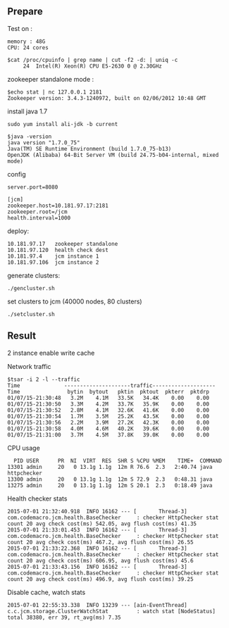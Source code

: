 
## Prepare

Test on :

    memory : 48G
    CPU: 24 cores

    $cat /proc/cpuinfo | grep name | cut -f2 -d: | uniq -c
         24  Intel(R) Xeon(R) CPU E5-2630 0 @ 2.30GHz

zookeeper standalone mode :

    $echo stat | nc 127.0.0.1 2181
    Zookeeper version: 3.4.3-1240972, built on 02/06/2012 10:48 GMT

install java 1.7

    sudo yum install ali-jdk -b current

    $java -version
    java version "1.7.0_75"
    Java(TM) SE Runtime Environment (build 1.7.0_75-b13)
    OpenJDK (Alibaba) 64-Bit Server VM (build 24.75-b04-internal, mixed mode)

config

    server.port=8080

    [jcm]
    zookeeper.host=10.181.97.17:2181
    zookeeper.root=/jcm
    health.interval=1000

deploy:

    10.181.97.17   zookeeper standalone
    10.181.97.120  health check dest
    10.181.97.4    jcm instance 1
    10.181.97.106  jcm instance 2

generate clusters:

    ./gencluster.sh

set clusters to jcm (40000 nodes, 80 clusters)

    ./setcluster.sh

## Result

2 instance enable write cache

Network traffic

    $tsar -i 2 -l --traffic
    Time              ---------------------traffic--------------------
    Time               bytin  bytout   pktin  pktout  pkterr  pktdrp
    01/07/15-21:30:48   3.2M    4.1M   33.5K   34.4K    0.00    0.00
    01/07/15-21:30:50   3.3M    4.2M   33.7K   35.9K    0.00    0.00
    01/07/15-21:30:52   2.8M    4.1M   32.6K   41.6K    0.00    0.00
    01/07/15-21:30:54   1.7M    3.5M   25.2K   43.5K    0.00    0.00
    01/07/15-21:30:56   2.2M    3.9M   27.2K   42.3K    0.00    0.00
    01/07/15-21:30:58   4.0M    4.6M   40.2K   39.6K    0.00    0.00
    01/07/15-21:31:00   3.7M    4.5M   37.8K   39.0K    0.00    0.00

CPU usage

      PID USER      PR  NI  VIRT  RES  SHR S %CPU %MEM    TIME+  COMMAND
    13301 admin     20   0 13.1g 1.1g  12m R 76.6  2.3   2:40.74 java         httpchecker
    13300 admin     20   0 13.1g 1.1g  12m S 72.9  2.3   0:48.31 java
    13275 admin     20   0 13.1g 1.1g  12m S 20.1  2.3   0:18.49 java

Health checker stats

    2015-07-01 21:32:40.918  INFO 16162 --- [       Thread-3] com.codemacro.jcm.health.BaseChecker     : checker HttpChecker stat count 20 avg check cost(ms) 542.05, avg flush cost(ms) 41.35
    2015-07-01 21:33:01.453  INFO 16162 --- [       Thread-3] com.codemacro.jcm.health.BaseChecker     : checker HttpChecker stat count 20 avg check cost(ms) 467.2, avg flush cost(ms) 26.55
    2015-07-01 21:33:22.368  INFO 16162 --- [       Thread-3] com.codemacro.jcm.health.BaseChecker     : checker HttpChecker stat count 20 avg check cost(ms) 606.95, avg flush cost(ms) 45.6
    2015-07-01 21:33:43.156  INFO 16162 --- [       Thread-3] com.codemacro.jcm.health.BaseChecker     : checker HttpChecker stat count 20 avg check cost(ms) 496.9, avg flush cost(ms) 39.25

Disable cache, watch stats

    2015-07-01 22:55:33.338  INFO 13239 --- [ain-EventThread] c.c.jcm.storage.ClusterWatchStat         : watch stat [NodeStatus] total 38380, err 39, rt_avg(ms) 7.35

